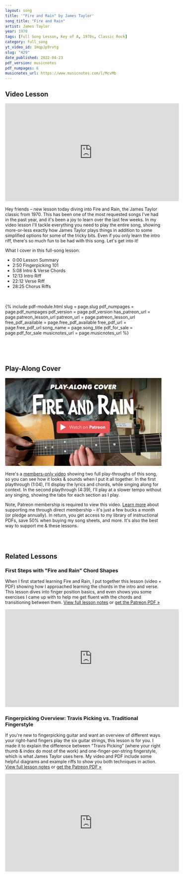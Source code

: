 ```yaml
---
layout: song
title: '"Fire and Rain" by James Taylor'
song_title: "Fire and Rain"
artist: James Taylor
year: 1970
tags: [Full Song Lesson, Key of A, 1970s, Classic Rock]
category: full_song
yt_video_id: 1HqpJp9rvtg
slug: "429"
date_published: 2022-04-23
pdf_version: musicnotes
pdf_numpages: 6
musicnotes_url: https://www.musicnotes.com/l/McvMb
---
```


## Video Lesson

<iframe width="560" height="315" src="https://www.youtube.com/embed/{{page.yt_video_id}}" frameborder="0" allow="accelerometer; autoplay; encrypted-media; gyroscope; picture-in-picture" allowfullscreen></iframe>

Hey friends – new lesson today diving into Fire and Rain, the James Taylor classic from 1970. This has been one of the most requested songs I've had in the past year, and it's been a joy to learn over the last few weeks. In my video lesson I'll tackle everything you need to play the entire song, showing more-or-less exactly how James Taylor plays things in addition to some simplified options for some of the tricky bits. Even if you only learn the intro riff, there's so much fun to be had with this song. Let's get into it!

What I cover in this full-song lesson:

- 0:00 Lesson Summary
- 2:50 Fingerpicking 101
- 5:08 Intro & Verse Chords
- 12:13 Intro Riff
- 22:12 Verse Riff
- 28:25 Chorus Riffs

<!-- -->

<br /><br />
{% include pdf-module.html slug = page.slug pdf_numpages = page.pdf_numpages pdf_version = page.pdf_version has_patreon_url = page.patreon_lesson_url patreon_url = page.patreon_lesson_url free_pdf_available = page.free_pdf_available free_pdf_url = page.free_pdf_url song_name = page.song_title pdf_for_sale = page.pdf_for_sale musicnotes_url = page.musicnotes_url %}

<br /><br /><br />
## Play-Along Cover

<a href="https://www.patreon.com/posts/65504354"><img src="/images/posts/429-temp-cover-pt.png" width="560" /></a>

Here's a [members-only video](https://www.patreon.com/posts/65504354) showing two full play-throughs of this song, so you can see how it looks & sounds when I put it all together. In the first playthrough (1:04), I'll display the lyrics and chords, while singing along for context. In the second playthrough (4:39), I'll play at a slower tempo without any singing, showing the tabs for each section as I play.

Note, Patreon membership is required to view this video. [Learn more](/join) about supporting me through direct membership – it's just a few bucks a month (or pledge annually). In return, you get access to my library of instructional PDFs, save 50% when buying my song sheets, and more. It's also the best way to support me & these lessons.

<br /><br />
## Related Lessons

### First Steps with "Fire and Rain" Chord Shapes

When I first started learning Fire and Rain, I put together this lesson (video + PDF) showing how I approached learning the chords in the intro and verse. This lesson dives into finger position basics, and even shows you some exercises I came up with to help me get fluent with the chords and transitioning between them. [View full lesson notes](http://playsongnotes.com/lessons/428/) or [get the Patreon PDF »](https://www.patreon.com/posts/65091526)

<iframe width="560" height="315" src="https://www.youtube.com/embed/CU9FHXoSVKg" frameborder="0" allow="accelerometer; autoplay; encrypted-media; gyroscope; picture-in-picture" allowfullscreen></iframe>

### Fingerpicking Overview: Travis Picking vs. Traditional Fingerstyle

If you're new to fingerpicking guitar and want an overview of different ways your right-hand fingers play the six guitar strings, this lesson is for you. I made it to explain the difference between "Travis Picking" (where your right thumb & index do most of the work) and one-finger-per-string fingerstyle, which is what James Taylor uses here. My video and PDF include some helpful diagrams and example riffs to show you both techniques in action. [View full lesson notes](http://playsongnotes.com/lessons/302/) or [get the Patreon PDF »](https://www.patreon.com/posts/37186031)

<iframe width="560" height="315" src="https://www.youtube.com/embed/IzI9S0obKlo" frameborder="0" allow="accelerometer; autoplay; encrypted-media; gyroscope; picture-in-picture" allowfullscreen></iframe>
